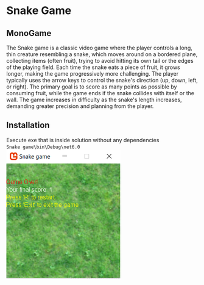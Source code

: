 # Snake Game
## MonoGame


The Snake game is a classic video game where the player controls a long, thin creature resembling a snake, which moves around on a bordered plane, collecting items (often fruit), trying to avoid hitting its own tail or the edges of the playing field. Each time the snake eats a piece of fruit, it grows longer, making the game progressively more challenging. The player typically uses the arrow keys to control the snake's direction (up, down, left, or right). The primary goal is to score as many points as possible by consuming fruit, while the game ends if the snake collides with itself or the wall. The game increases in difficulty as the snake's length increases, demanding greater precision and planning from the player.


## Installation

Execute exe that is inside solution without any dependencies <br />
``Snake game\bin\Debug\net6.0`` <br />
![Alt text](https://github.com/KimDev16/Snake-Game/blob/master/1.PNG "a title")
